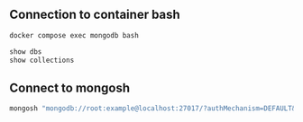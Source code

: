 ## Connection to container bash

```sh
docker compose exec mongodb bash
```
```sh
show dbs
show collections
```
## Connect to mongosh
```sh
mongosh "mongodb://root:example@localhost:27017/?authMechanism=DEFAULT&tls=false"
```
